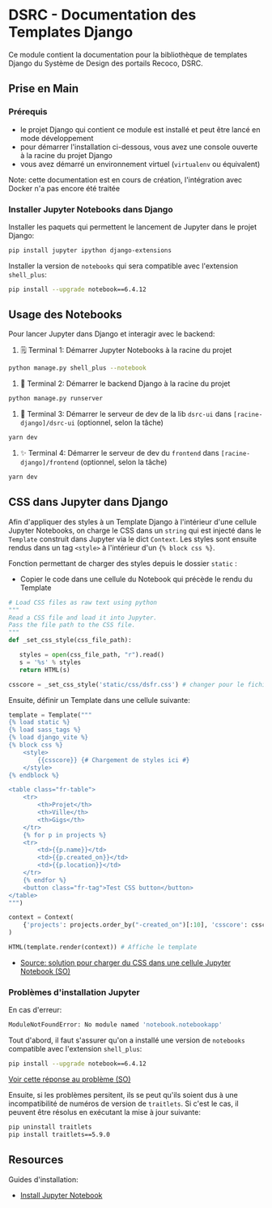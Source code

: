 # DSRC - Documentation des Templates Django

Ce module contient la documentation pour la bibliothèque de templates Django du Système de Design des portails Recoco, DSRC.

## Prise en Main

### Prérequis

- le projet Django qui contient ce module est installé et peut être lancé en mode développement
- pour démarrer l'installation ci-dessous, vous avez une console ouverte à la racine du projet Django
- vous avez démarré un environnement virtuel (`virtualenv` ou équivalent)

Note: cette documentation est en cours de création,  l'intégration avec Docker n'a pas encore été traitée

### Installer Jupyter Notebooks dans Django

Installer les paquets qui permettent le lancement de Jupyter dans le projet Django:

```sh
pip install jupyter ipython django-extensions
```

Installer la version de `notebooks` qui sera compatible avec l'extension  `shell_plus`:

```sh
pip install --upgrade notebook==6.4.12
```

## Usage des Notebooks

Pour lancer Jupyter dans Django et interagir avec le backend:

1. 🗒️ Terminal 1: Démarrer Jupyter Notebooks à la racine du projet

```sh
python manage.py shell_plus --notebook
```

1. 🐍 Terminal 2: Démarrer le backend Django à la racine du projet

```sh
python manage.py runserver
```

1. 🎨 Terminal 3: Démarrer  le serveur de dev de la lib `dsrc-ui` dans `[racine-django]/dsrc-ui` (optionnel, selon la tâche)

```sh
yarn dev
```

1. ✨ Terminal 4: Démarrer   le serveur de dev du `frontend` dans `[racine-django]/frontend` (optionnel, selon la tâche)

```sh
yarn dev
```

## CSS dans Jupyter dans Django

Afin d'appliquer des styles à un Template Django à l'intérieur d'une cellule Jupyter Notebooks,  on charge le CSS dans un `string` qui est injecté  dans le `Template` construit dans Jupyter via le dict `Context`. Les styles sont ensuite rendus dans un tag `<style>` à l'intérieur d'un `{% block css %}`.


Fonction permettant de charger des styles depuis le dossier `static` :

- Copier le code dans une cellule du Notebook qui précède le rendu du Template

```python
# Load CSS files as raw text using python
"""
Read a CSS file and load it into Jupyter.
Pass the file path to the CSS file.
"""
def _set_css_style(css_file_path):

   styles = open(css_file_path, "r").read()
   s = '%s' % styles     
   return HTML(s)

csscore = _set_css_style('static/css/dsfr.css') # changer pour le fichier de style souhaité
```

Ensuite, définir un Template dans une cellule suivante:

```python
template = Template("""
{% load static %}
{% load sass_tags %}
{% load django_vite %}
{% block css %}
    <style>
        {{csscore}} {# Chargement de styles ici #}
    </style>
{% endblock %}

<table class="fr-table">
    <tr>
        <th>Projet</th>
        <th>Ville</th>
        <th>Gigs</th>
    </tr>
    {% for p in projects %}
    <tr>
        <td>{{p.name}}</td>
        <td>{{p.created_on}}</td>
        <td>{{p.location}}</td>
    </tr>
    {% endfor %}
    <button class="fr-tag">Test CSS button</button>
</table>
""")

context = Context(
    {'projects': projects.order_by("-created_on")[:10], 'csscore': csscore.data } # On passe les styles, contenus dans `data`
)

HTML(template.render(context)) # Affiche le template
```

- [Source: solution pour charger du CSS dans une cellule Jupyter Notebook (SO)](https://stackoverflow.com/questions/32156248/how-do-i-set-custom-css-for-my-ipython-ihaskell-jupyter-notebook)


### Problèmes d'installation Jupyter

En cas d'erreur:

```sh
ModuleNotFoundError: No module named 'notebook.notebookapp'
```

Tout d'abord, il faut s'assurer qu'on a installé une version de `notebooks` compatible avec l'extension `shell_plus`:

```sh
pip install --upgrade notebook==6.4.12
```

[Voir cette réponse au problème (SO)](https://stackoverflow.com/questions/76893872/modulenotfounderror-no-module-named-notebook-base-when-installing-nbextension)

Ensuite, si les problèmes persitent, ils se peut qu'ils soient dus à une incompatibilité de numéros de version de `traitlets`. Si c'est le cas, il peuvent être résolus en exécutant la mise à jour suivante:

```sh
pip uninstall traitlets
pip install traitlets==5.9.0
```

## Resources

Guides d'installation:

- [Install Jupyter Notebook](https://github.com/jupyter/notebook)